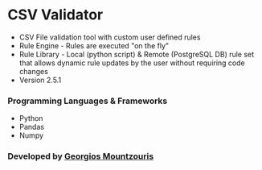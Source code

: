# CSV Validator

* CSV File validation tool with custom user defined rules
* Rule Engine - Rules are executed "on the fly"
* Rule Library - Local (python script) & Remote (PostgreSQL DB) rule set that allows dynamic rule updates by the user without requiring code changes
* Version 2.5.1

### Programming Languages & Frameworks
- Python
- Pandas
- Numpy

### Developed by [Georgios Mountzouris](mailto:gmountzouris@efka.gov.gr)

